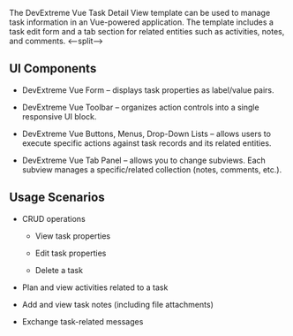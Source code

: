 The DevExtreme Vue Task Detail View template can be used to manage task information in an Vue-powered application. The template includes a task edit form and a tab section for related entities such as activities, notes, and comments. 
<--split-->

## UI Components  

- DevExtreme Vue Form – displays task properties as label/value pairs. 

- DevExtreme Vue Toolbar – organizes action controls into a single responsive UI block. 

- DevExtreme Vue Buttons, Menus, Drop-Down Lists – allows users to execute specific actions against task records and its related entities.  

- DevExtreme Vue Tab Panel – allows you to change subviews. Each subview manages a specific/related collection (notes, comments, etc.). 

## Usage Scenarios 

- CRUD operations 

    - View task properties 

    - Edit task properties 

    - Delete a task 

- Plan and view activities related to a task 

- Add and view task notes (including file attachments) 

- Exchange task-related messages  